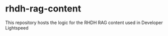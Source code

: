 # rhdh-rag-content
This repository hosts the logic for the RHDH RAG content used in Developer Lightspeed
